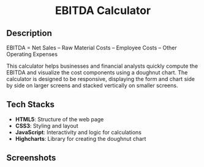 # <p align="center">EBITDA Calculator</p>

## Description

EBITDA = Net Sales – Raw Material Costs – Employee Costs – Other Operating Expenses

This calculator helps businesses and financial analysts quickly compute the EBITDA and visualize the cost components using a doughnut chart. The calculator is designed to be responsive, displaying the form and chart side by side on larger screens and stacked vertically on smaller screens.

## Tech Stacks

- **HTML5**: Structure of the web page
- **CSS3**: Styling and layout
- **JavaScript**: Interactivity and logic for calculations
- **Highcharts**: Library for creating the doughnut chart

## Screenshots
